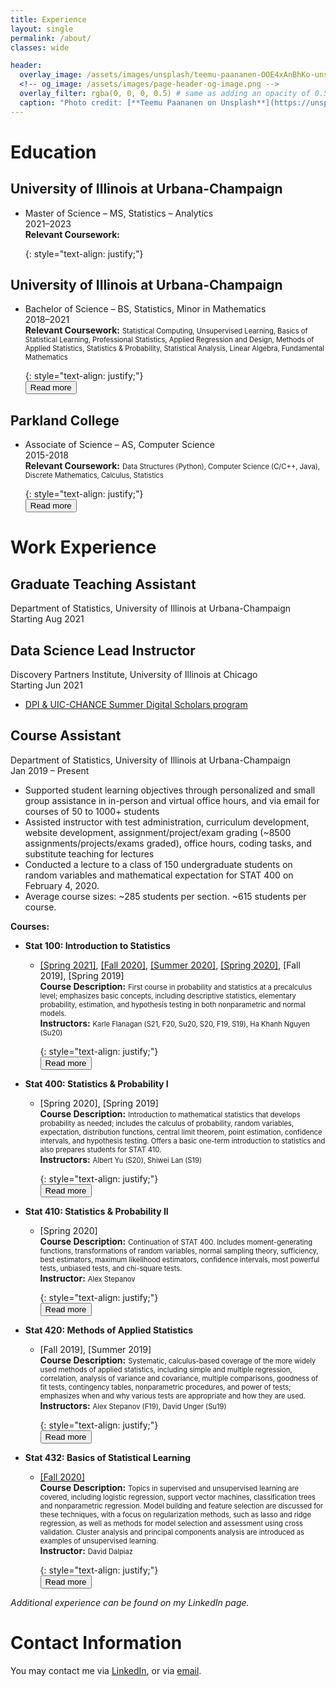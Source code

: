 ```yaml
---
title: Experience
layout: single
permalink: /about/
classes: wide

header:
  overlay_image: /assets/images/unsplash/teemu-paananen-OOE4xAnBhKo-unsplash.jpg
  <!-- og_image: /assets/images/page-header-og-image.png -->
  overlay_filter: rgba(0, 0, 0, 0.5) # same as adding an opacity of 0.5 to a black background
  caption: "Photo credit: [**Teemu Paananen on Unsplash**](https://unsplash.com/photos/OOE4xAnBhKo)"
---
```


# Education

## University of Illinois at Urbana-Champaign
  * <p style="margin-top: 0px;">
      Master of Science – MS, Statistics – Analytics
      <br>2021–2023
      <span id="MSbr"></span>
      <span id="MStext">
        <br><b>Relevant Coursework:</b> <span style="font-size:80%;"></span>
      </span>
    </p>
    {: style="text-align: justify;"}
    <!-- <div class="experience"><button class="btn" onclick="readMore('MS')" id="MSbtn">Read more <i class="fas fa-chevron-circle-down fa-2x"></i></button></div> -->

## University of Illinois at Urbana-Champaign
  * <p style="margin-top: 0px;">
      Bachelor of Science – BS, Statistics, Minor in Mathematics
      <br>2018–2021
      <span id="BSbr"></span>
      <span id="BStext">
        <br><b>Relevant Coursework:</b> <span style="font-size:80%;">Statistical Computing, Unsupervised Learning, Basics of Statistical Learning, Professional Statistics, Applied Regression and Design, Methods of Applied Statistics, Statistics & Probability, Statistical Analysis, Linear Algebra, Fundamental Mathematics</span>
      </span>
    </p>
    {: style="text-align: justify;"}
    <div class="experience"><button class="btn" onclick="readMore('BS')" id="BSbtn">Read more <i class="fas fa-chevron-circle-down fa-2x"></i></button></div>

## Parkland College
  * <p style="margin-top: 0px;">
      Associate of Science – AS, Computer Science
      <br>2015-2018
      <span id="ASbr"></span>
      <span id="AStext">
        <br><b>Relevant Coursework:</b> <span style="font-size:80%;">Data Structures (Python), Computer Science (C/C++, Java), Discrete Mathematics, Calculus, Statistics</span>
      </span>
    </p>
    {: style="text-align: justify;"}
    <div class="experience"><button class="btn" onclick="readMore('AS')" id="ASbtn">Read more <i class="fas fa-chevron-circle-down fa-2x"></i></button></div>

# Work Experience

## Graduate Teaching Assistant
Department of Statistics, University of Illinois at Urbana-Champaign
<br>Starting Aug 2021

## Data Science Lead Instructor
Discovery Partners Institute, University of Illinois at Chicago
<br>Starting Jun 2021
- <a href="https://dpi.uillinois.edu/events/chance-info/" target="_blank">DPI & UIC-CHANCE Summer Digital Scholars program</a>

## Course Assistant
Department of Statistics, University of Illinois at Urbana-Champaign
<br>Jan 2019 – Present
- Supported student learning objectives through personalized and small group assistance in in-person and virtual office hours, and via email for courses of 50 to 1000+ students
- Assisted instructor with test administration, curriculum development, website development, assignment/project/exam grading (~8500 assignments/projects/exams graded), office hours, coding tasks, and substitute teaching for lectures
- Conducted a lecture to a class of 150 undergraduate students on random variables and mathematical expectation for STAT 400 on February 4, 2020.
- Average course sizes: ~285 students per section. ~615 students per course.

**Courses:**
* **Stat 100: Introduction to Statistics**
  * <p style="margin-top: 0px;">
      <a href="https://karleflanagan.github.io/stat100S21/" target = "_blank">[Spring 2021]</a>, <a href="https://karleflanagan.github.io/stat100F20/" target="_blank">[Fall 2020]</a>, <a href="https://nkha149.github.io/stat100-su2020/" target="_blank">[Summer 2020]</a>, <a href="https://karleflanagan.github.io/stat100S20/" target="_blank">[Spring 2020]</a>, [Fall 2019], [Spring 2019] 
      <span id="S100br"></span>
      <span id="S100text">
        <br><b>Course Description:</b> <span style="font-size:80%;">First course in probability and statistics at a precalculus level; emphasizes basic concepts, including descriptive statistics, elementary probability, estimation, and hypothesis testing in both nonparametric and normal models.</span>
        <br><b>Instructors:</b> <span style="font-size:80%;">Karle Flanagan (S21, F20, Su20, S20, F19, S19), Ha Khanh Nguyen (Su20)</span>
      </span>
    </p>
    {: style="text-align: justify;"}
    <div class="experience"><button class="btn" onclick="readMore('S100')" id="S100btn">Read more <i class="fas fa-chevron-circle-down fa-2x"></i></button></div>

* **Stat 400: Statistics & Probability I**
  * <p style="margin-top: 0px;">
      [Spring 2020], [Spring 2019]
      <span id="S400br"></span>
      <span id="S400text">
        <br><b>Course Description:</b> <span style="font-size:80%;">Introduction to mathematical statistics that develops probability as needed; includes the calculus of probability, random variables, expectation, distribution functions, central limit theorem, point estimation, confidence intervals, and hypothesis testing. Offers a basic one-term introduction to statistics and also prepares students for STAT 410.</span>
        <br><b>Instructors:</b> <span style="font-size:80%;">Albert Yu (S20), Shiwei Lan (S19)</span>
      </span>
    </p>
    {: style="text-align: justify;"}
    <div class="experience"><button class="btn" onclick="readMore('S400')" id="S400btn">Read more <i class="fas fa-chevron-circle-down fa-2x"></i></button></div>

* **Stat 410: Statistics & Probability II**
  * <p style="margin-top: 0px;">
      [Spring 2020]
      <span id="S410br"></span>
      <span id="S410text">
        <br><b>Course Description:</b> <span style="font-size:80%;">Continuation of STAT 400. Includes moment-generating functions, transformations of random variables, normal sampling theory, sufficiency, best estimators, maximum likelihood estimators, confidence intervals, most powerful tests, unbiased tests, and chi-square tests.</span>
        <br><b>Instructor:</b> <span style="font-size:80%;">Alex Stepanov</span>
      </span>
    </p>
    {: style="text-align: justify;"}
    <div class="experience"><button class="btn" onclick="readMore('S410')" id="S410btn">Read more <i class="fas fa-chevron-circle-down fa-2x"></i></button></div>

* **Stat 420: Methods of Applied Statistics**
  * <p style="margin-top: 0px;">
      [Fall 2019], [Summer 2019]
      <span id="S420br"></span>
      <span id="S420text">
        <br><b>Course Description:</b> <span style="font-size:80%;">Systematic, calculus-based coverage of the more widely used methods of applied statistics, including simple and multiple regression, correlation, analysis of variance and covariance, multiple comparisons, goodness of fit tests, contingency tables, nonparametric procedures, and power of tests; emphasizes when and why various tests are appropriate and how they are used.</span>
        <br><b>Instructors:</b> <span style="font-size:80%;">Alex Stepanov (F19), David Unger (Su19)</span>
      </span>
    </p>
    {: style="text-align: justify;"}
    <div class="experience"><button class="btn" onclick="readMore('S420')" id="S420btn">Read more <i class="fas fa-chevron-circle-down fa-2x"></i></button></div>

* **Stat 432: Basics of Statistical Learning**
  * <p style="margin-top: 0px;">
      <a href="https://fall-2020.stat432.org/" target="_blank">[Fall 2020]</a>
      <span id="S432br"></span>
      <span id="S432text">
        <br><b>Course Description:</b> <span style="font-size:80%;">Topics in supervised and unsupervised learning are covered, including logistic regression, support vector machines, classification trees and nonparametric regression. Model building and feature selection are discussed for these techniques, with a focus on regularization methods, such as lasso and ridge regression, as well as methods for model selection and assessment using cross validation. Cluster analysis and principal components analysis are introduced as examples of unsupervised learning.</span>
        <br><b>Instructor:</b> <span style="font-size:80%;">David Dalpiaz</span>
      </span>
    </p>
    {: style="text-align: justify;"}
    <div class="experience"><button class="btn" onclick="readMore('S432')" id="S432btn">Read more <i class="fas fa-chevron-circle-down fa-2x"></i></button></div>

_Additional experience can be found on my LinkedIn page._

# Contact Information

You may contact me via <a href='https://www.linkedin.com/in/wjonasreger' target="_blank">LinkedIn</a>, or via <a href="mailto:wreger2@illinois.edu">email</a>.